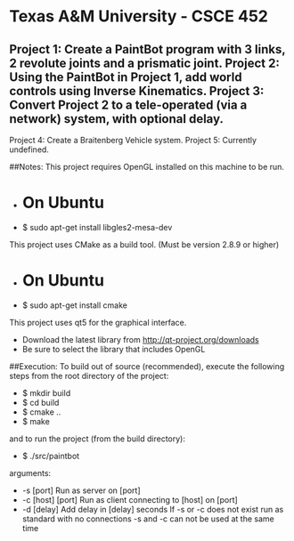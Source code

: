 Texas A&M University - CSCE 452
===============================

Project 1: Create a PaintBot program with 3 links, 2 revolute joints and a prismatic joint.
Project 2: Using the PaintBot in Project 1, add world controls using Inverse Kinematics.
Project 3: Convert Project 2 to a tele-operated (via a network) system, with optional delay.
----
Project 4: Create a Braitenberg Vehicle system.
Project 5: Currently undefined.

##Notes:
This project requires OpenGL installed on this machine to be run.
- # On Ubuntu
- $ sudo apt-get install libgles2-mesa-dev

This project uses CMake as a build tool.  (Must be version 2.8.9 or higher)
- # On Ubuntu
- $ sudo apt-get install cmake
	
	
This project uses qt5 for the graphical interface.
- Download the latest library from http://qt-project.org/downloads
- Be sure to select the library that includes OpenGL
	

##Execution:
To build out of source (recommended),
execute the following steps from the root directory of the project:
- $ mkdir build
- $ cd build
- $ cmake ..
- $ make

and to run the project (from the build directory):
- $ ./src/paintbot

arguments:
- -s [port]         Run as server on [port]
- -c [host] [port]  Run as client connecting to [host] on [port]
- -d [delay]        Add delay in [delay] seconds
                     If -s or -c does not exist run as standard with no connections
                     -s and -c can not be used at the same time
